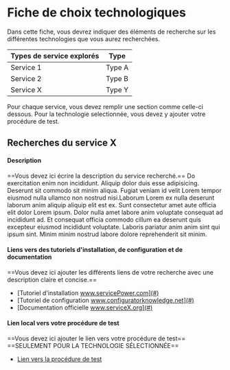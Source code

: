 # Fiche de choix technologiques

Dans cette fiche, vous devrez indiquer des éléments de recherche sur les différentes technologies que vous aurez recherchées.

| Types de service explorés | Type   |
| ------------------------- | ------ |
| Service 1                 | Type A |
| Service 2                 | Type B |
| Service X                 | Type Y |


Pour chaque service, vous devez remplir une section comme celle-ci dessous. Pour la technologie selectionnée, vous devez y ajouter votre procédure de test.

## Recherches du service X

#### Description
==Vous devez ici écrire la description du service recherché.==
Do exercitation enim non incididunt. Aliquip dolor duis esse adipisicing. Deserunt sit commodo sit minim aliqua. Fugiat veniam id velit Lorem tempor eiusmod nulla ullamco non nostrud nisi.Laborum Lorem ex nulla deserunt laborum anim aliquip aliquip elit est ex. Sunt consectetur amet aute officia elit dolor Lorem ipsum. Dolor nulla amet labore anim voluptate consequat ad incididunt ad. Et consequat officia commodo cillum ea deserunt quis excepteur eiusmod incididunt voluptate. Laboris pariatur anim anim sint qui ipsum sint. Minim minim nostrud labore dolore reprehenderit sit minim.

#### Liens vers des tutoriels d'installation, de configuration et de documentation
==Vous devez ici ajouter les différents liens de votre recherche avec une description claire et concise.==

- [Tutoriel d'installation www.servicePower.com](#)
- [Tutoriel de configuration www.configuratorknowledge.net](#)
- [Documentation officielle www.serviceX.org](#)

#### Lien local vers votre procédure de test
==Vous devez ici ajouter le lien vers votre procédure de test==
==SEULEMENT POUR LA TECHNOLOGIE SÉLECTIONNÉE==
- [Lien vers la procédure de test]()
